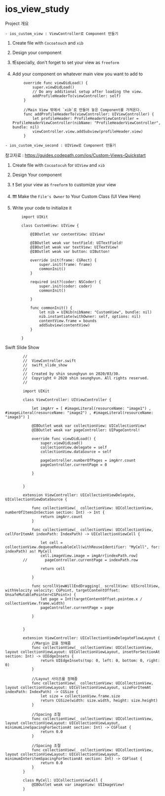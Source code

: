 # ios_view_study

Project 개요

`- ios_custom_view : ViewController로 Component 만들기`

1. Create file with `Cocoatouch` and `xib` 
2. Design your component
3. ❗️Especially, don't forget to set your view as `freeform` 
4. Add your component on whatever main view you want to add to 

            override func viewDidLoad() {
                super.viewDidLoad()
                // Do any additional setup after loading the view.
                addProfileHeaderTo(viewController: self)
            }

            //Main View 밖에서 `xib`로 만들어 놓은 Component를 가져온다.
            func addProfileHeaderTo(viewController: UIViewController) {
                let profileHeader: ProfileHeaderViewController = ProfileHeaderViewController(nibName: "ProfileHeaderViewController", bundle: nil)
                viewController.view.addSubview(profileHeader.view)
            }




`- ios_custom_view_second : UIView로 Component 만들기`

참고자료 : https://guides.codepath.com/ios/Custom-Views-Quickstart

1. Create file with `Cocoatocuh` for `UIView` and `xib`
2. Design Your component
3. ❗️ Set your view as `freeform` to customize your view
4. ❗️❗️❗️ Make the `File's Owner` to Your Custom Class (UI View Here)
5.  Write your code to initialize it

            import UIKit

            class CustomView: UIView {

                @IBOutlet var contentView: UIView!
                
                @IBOutlet weak var textField: UITextField!
                @IBOutlet weak var textView: UITextView!
                @IBOutlet weak var button: UIButton!

                override init(frame: CGRect) {
                    super.init(frame: frame)
                    commonInit()
                }
                
                required init?(coder: NSCoder) {
                    super.init(coder: coder)
                    commonInit()
               
                }
                
                func commonInit() {
                    let nib = UINib(nibName: "CustomView", bundle: nil)
                    nib.instantiate(withOwner: self, options: nil)
                    contentView.frame = bounds
                    addSubview(contentView)
                }

            }


Swift Slide Show

            //
            //  ViewController.swift
            //  swift_slide_show
            //
            //  Created by shin seunghyun on 2020/03/30.
            //  Copyright © 2020 shin seunghyun. All rights reserved.
            //
            
            import UIKit
            
            class ViewController: UIViewController {
            
                let imgArr = [ #imageLiteral(resourceName: "image1") , #imageLiteral(resourceName: "image2") , #imageLiteral(resourceName: "image3") ]
                
                @IBOutlet weak var collectionView: UICollectionView!
                @IBOutlet weak var pageController: UIPageControl!
                
                override func viewDidLoad() {
                    super.viewDidLoad()
                    collectionView.delegate = self
                    collectionView.dataSource = self
                    
                    pageController.numberOfPages = imgArr.count
                    pageController.currentPage = 0
                    
                }
                
            
            }
            
            extension ViewController: UICollectionViewDelegate, UICollectionViewDataSource {
                
                func collectionView(_ collectionView: UICollectionView, numberOfItemsInSection section: Int) -> Int {
                    return imgArr.count
                }
                
                func collectionView(_ collectionView: UICollectionView, cellForItemAt indexPath: IndexPath) -> UICollectionViewCell {
                   
                    let cell = collectionView.dequeueReusableCell(withReuseIdentifier: "MyCell", for: indexPath) as! MyCell
                    cell.imageView.image = imgArr[indexPath.row]
            //        pageController.currentPage = indexPath.row
                    
                    return cell
                    
                }
                
                func scrollViewWillEndDragging(_ scrollView: UIScrollView, withVelocity velocity: CGPoint, targetContentOffset: UnsafeMutablePointer<CGPoint>) {
                    let page = Int(targetContentOffset.pointee.x / collectionView.frame.width)
                    pageController.currentPage = page
                    
                }
                
                
            }
            
            extension ViewController: UICollectionViewDelegateFlowLayout {
                //Margin 값을 정해줌
                func collectionView(_ collectionView: UICollectionView, layout collectionViewLayout: UICollectionViewLayout, insetForSectionAt section: Int) -> UIEdgeInsets {
                    return UIEdgeInsets(top: 0, left: 0, bottom: 0, right: 0)
                }
                
                //Layout 사이즈를 정해줌
                func collectionView(_ collectionView: UICollectionView, layout collectionViewLayout: UICollectionViewLayout, sizeForItemAt indexPath: IndexPath) -> CGSize {
                    let size = collectionView.frame.size
                    return CGSize(width: size.width, height: size.height)
                }
                
                //Spacing 조절
                func collectionView(_ collectionView: UICollectionView, layout collectionViewLayout: UICollectionViewLayout, minimumLineSpacingForSectionAt section: Int) -> CGFloat {
                    return 0.0
                }
                
                //Spacing 조절
                func collectionView(_ collectionView: UICollectionView, layout collectionViewLayout: UICollectionViewLayout, minimumInteritemSpacingForSectionAt section: Int) -> CGFloat {
                    return 0.0
                }
            }
            
            class MyCell: UICollectionViewCell {
                @IBOutlet weak var imageView: UIImageView!
            }


